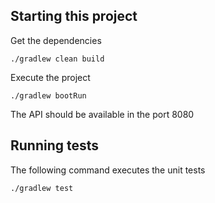 ## Starting this project
Get the dependencies
```shell
./gradlew clean build
```

Execute the project
```shell
./gradlew bootRun
```

The API should be available in the port 8080

## Running tests
The following command executes the unit tests
```shell
./gradlew test
```
